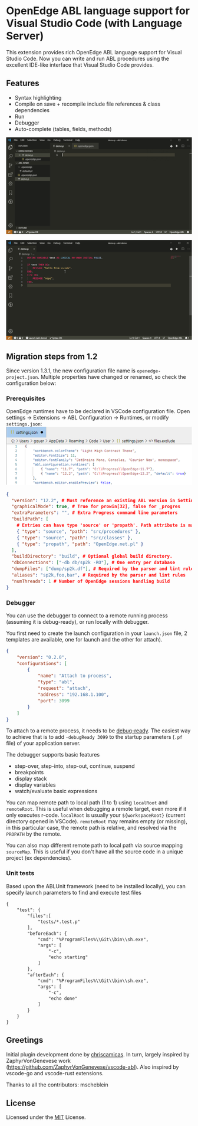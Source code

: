 # OpenEdge ABL language support for Visual Studio Code (with Language Server)
This extension provides rich OpenEdge ABL language support for Visual Studio Code. Now you can write and run ABL procedures using the excellent IDE-like interface that Visual Studio Code provides.

## Features

* Syntax highlighting
* Compile on save + recompile include file references & class dependencies
* Run
* Debugger
* Auto-complete (tables, fields, methods)

![features demo](./resources/images/demo.gif "Demo")

![debugger demo](./resources/images/debug.gif "Debugger")

## Migration steps from 1.2

Since version 1.3.1, the new configuration file name is `openedge-project.json`. Multiple properties have changed or renamed, so check the configuration below:
### Prerequisites

OpenEdge runtimes have to be declared in VSCode configuration file. Open settings -> Extensions -> ABL Configuration -> Runtimes, or modify `settings.json`:
![Settings](resources/images/settings.png)

```json
{
  "version": "12.2", # Must reference an existing ABL version in Settings -> Extensions -> ABL Configuration -> Runtimes
  "graphicalMode": true, # True for prowin[32], false for _progres
  "extraParameters": "", # Extra Progress command line parameters
  "buildPath": [
    # Entries can have type 'source' or 'propath'. Path attribute is mandatory. Build attribute is optional (defaults to 'path'). Pct attribute is optional (defaults to 'build/.pct' or '.builder/srcX')
    { "type": "source", "path": "src/procedures" },
    { "type": "source", "path": "src/classes" },
    { "type": "propath", "path": "OpenEdge.net.pl" }
  ],
  "buildDirectory": "build", # Optional global build directory. 
  "dbConnections": ["-db db/sp2k -RO"], # One entry per database
  "dumpFiles": ["dump/sp2k.df"], # Required by the parser and lint rules
  "aliases": "sp2k,foo,bar", # Required by the parser and lint rules
  "numThreads": 1 # Number of OpenEdge sessions handling build
}
```

### Debugger
You can use the debugger to connect to a remote running process (assuming it is debug-ready), or run locally with debugger.

You first need to create the launch configuration in your `launch.json` file, 2 templates are available, one for launch and the other for attach).

```JSON
{
    "version": "0.2.0",
    "configurations": [
        {
            "name": "Attach to process",
            "type": "abl",
            "request": "attach",
            "address": "192.168.1.100",
            "port": 3099
        }
    ]
}
```

To attach to a remote process, it needs to be [debug-ready](https://documentation.progress.com/output/ua/OpenEdge_latest/index.html#page/asaps/attaching-the-debugger-to-an-appserver-session.html).
The easiest way to achieve that is to add `-debugReady 3099` to the startup parameters (`.pf` file) of your application server.

The debugger supports basic features
- step-over, step-into, step-out, continue, suspend
- breakpoints
- display stack
- display variables
- watch/evaluate basic expressions

You can map remote path to local path (1 to 1) using `localRoot` and `remoteRoot`. This is useful when debugging a remote target, even more if it only executes r-code.
`localRoot` is usually your `${workspaceRoot}` (current directory opened in VSCode). `remoteRoot` may remains empty (or missing), in this particular case, the remote path is relative, and resolved via the `PROPATH` by the remote.


You can also map different remote path to local path via source mapping `sourceMap`. This is useful if you don't have all the source code in a unique project (ex dependencies).

### Unit tests
Based upon the ABLUnit framework (need to be installed locally), you can specify launch parameters to find and execute test files
```
{
    "test": {
        "files":[
            "tests/*.test.p"
        ],
        "beforeEach": {
            "cmd": "%ProgramFiles%\\Git\\bin\\sh.exe",
            "args": [
                "-c",
                "echo starting"
            ]
        },
        "afterEach": {
            "cmd": "%ProgramFiles%\\Git\\bin\\sh.exe",
            "args": [
                "-c",
                "echo done"
            ]
        }
    }
}
```

## Greetings
Initial plugin development done by [chriscamicas](https://github.com/chriscamicas). In turn, largely inspired by ZaphyrVonGenevese work (https://github.com/ZaphyrVonGenevese/vscode-abl).
Also inspired by vscode-go and vscode-rust extensions.

Thanks to all the contributors: mscheblein

## License
Licensed under the [MIT](LICENSE) License.
